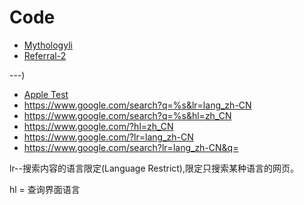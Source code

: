 
# Code
- [Mythologyli](https://github.com/Mythologyli/ZJU-Rule/tree/master/Clash/Providers)
- [Referral-2](https://home.xsus.me/index.php/#/register?code=RLxsKCoU)

---)
- [Apple Test](http://www.apple.com/library/test/success.html)
- https://www.google.com/search?q=%s&lr=lang_zh-CN
- https://www.google.com/search?q=%s&hl=zh_CN
- https://www.google.com/?hl=zh_CN
- https://www.google.com/?lr=lang_zh-CN
- https://www.google.com/search?lr=lang_zh-CN&q=



lr--搜索内容的语言限定(Language Restrict),限定只搜索某种语言的网页。



hl = 查询界面语言



